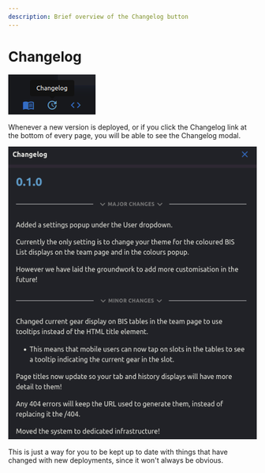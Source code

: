 ```yaml
---
description: Brief overview of the Changelog button
---
```


# Changelog

&#x20;![](<../.gitbook/assets/image (5).png>)

Whenever a new version is deployed, or if you click the Changelog link at the bottom of every page, you will be able to see the Changelog modal.

![](<../.gitbook/assets/image (7).png>)

This is just a way for you to be kept up to date with things that have changed with new deployments, since it won't always be obvious.
